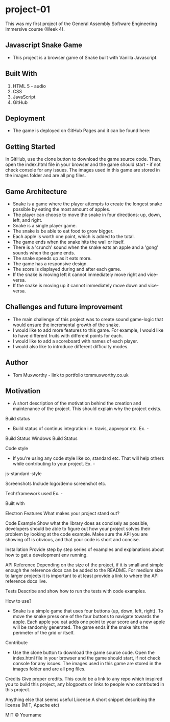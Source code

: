# project-01
This was my first project of the General Assembly Software Engineering Immersive course (Week 4).

Javascript Snake Game
-
- This project is a browser game of Snake built with Vanilla Javascript.

Built With
- 
1. HTML 5
        - audio
2. CSS
3. JavaScript
4. GitHub

Deployment
- 
- The game is deployed on GitHub Pages and it can be found here: 

Getting Started
- 
In GitHub, use the clone button to download the game source code. Then, open the index.html file in your browser and the game should start - if not check console for any issues. The images used in this game are stored in the images folder and are all png files.


Game Architecture
- 
- Snake is a game where the player attempts to create the longest snake possible by eating the most amount of apples. 
- The player can choose to move the snake in four directions: up, down, left, and right.
- Snake is a single player game.
- The snake is be able to eat food to grow bigger.
- Each apple is worth one point, which is added to the total.
- The game ends when the snake hits the wall or itself.
- There is a 'crunch' sound when the snake eats an apple and a 'gong' sounds when the game ends.
- The snake speeds up as it eats more.
- The game has a responsive design.
- The score is displayed during and after each game.
- If the snake is moving left it cannot immediately move right and vice-versa.
- If the snake is moving up it cannot immediately move down and vice-versa.


Challenges and future improvement
-
- The main challenge of this project was to create sound game-logic that would ensure the incremental growth of the snake. 
- I would like to add more features to this game. For example, I would like to have different fruits with different points for each.
- I would like to add a scoreboard with names of each player.
- I would also like to introduce different difficulty modes.

Author
- 
- Tom Muxworthy - link to portfolio tommuxworthy.co.uk




Motivation
- 
- A short description of the motivation behind the creation and maintenance of the project. This should explain why the project exists.

Build status
- Build status of continus integration i.e. travis, appveyor etc. Ex. -

Build Status Windows Build Status

Code style
- If you're using any code style like xo, standard etc. That will help others while contributing to your project. Ex. -

js-standard-style

Screenshots
Include logo/demo screenshot etc.

Tech/framework used
Ex. -

Built with

Electron
Features
What makes your project stand out?

Code Example
Show what the library does as concisely as possible, developers should be able to figure out how your project solves their problem by looking at the code example. Make sure the API you are showing off is obvious, and that your code is short and concise.

Installation
Provide step by step series of examples and explanations about how to get a development env running.

API Reference
Depending on the size of the project, if it is small and simple enough the reference docs can be added to the README. For medium size to larger projects it is important to at least provide a link to where the API reference docs live.

Tests
Describe and show how to run the tests with code examples.

How to use?
- Snake is a simple game that uses four buttons (up, down, left, right). To move the snake press one of the four buttons to navigate towards the apple. Each apple you eat adds one point to your score and a new apple will be randomly generated. The game ends if the snake hits the perimeter of the grid or itself. 

Contribute
- Use the clone button to download the game source code. Open the index.html file in your browser and the game should start, if not check console for any issues. The images used in this game are stored in the images folder and are all png files.

Credits
Give proper credits. This could be a link to any repo which inspired you to build this project, any blogposts or links to people who contrbuted in this project.

Anything else that seems useful
License
A short snippet describing the license (MIT, Apache etc)

MIT © Yourname
